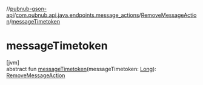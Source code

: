 //[pubnub-gson-api](../../../index.md)/[com.pubnub.api.java.endpoints.message_actions](../index.md)/[RemoveMessageAction](index.md)/[messageTimetoken](message-timetoken.md)

# messageTimetoken

[jvm]\
abstract fun [messageTimetoken](message-timetoken.md)(messageTimetoken: [Long](https://docs.oracle.com/javase/8/docs/api/java/lang/Long.html)): [RemoveMessageAction](index.md)
